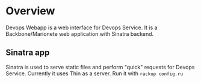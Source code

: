 # Overview

Devops Webapp is a web interface for Devops Service. It is a Backbone/Marionete web application with Sinatra backend.

## Sinatra app

Sinatra is used to serve static files and perform "quick" requests for Devops Service. Currently it uses Thin as a server. Run it with
``
rackup config.ru
``
